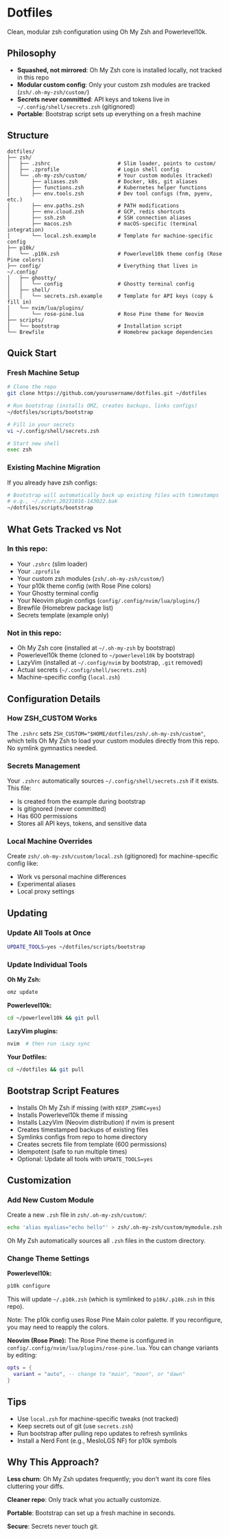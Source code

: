 # Dotfiles

Clean, modular zsh configuration using Oh My Zsh and Powerlevel10k.

## Philosophy

- **Squashed, not mirrored**: Oh My Zsh core is installed locally, not tracked in this repo
- **Modular custom config**: Only your custom zsh modules are tracked (`zsh/.oh-my-zsh/custom/`)
- **Secrets never committed**: API keys and tokens live in `~/.config/shell/secrets.zsh` (gitignored)
- **Portable**: Bootstrap script sets up everything on a fresh machine

## Structure

```
dotfiles/
├── zsh/
│   ├── .zshrc                      # Slim loader, points to custom/
│   ├── .zprofile                   # Login shell config
│   └── .oh-my-zsh/custom/          # Your custom modules (tracked)
│       ├── aliases.zsh             # Docker, k8s, git aliases
│       ├── functions.zsh           # Kubernetes helper functions
│       ├── env.tools.zsh           # Dev tool configs (fnm, pyenv, etc.)
│       ├── env.paths.zsh           # PATH modifications
│       ├── env.cloud.zsh           # GCP, redis shortcuts
│       ├── ssh.zsh                 # SSH connection aliases
│       ├── macos.zsh               # macOS-specific (terminal integration)
│       └── local.zsh.example       # Template for machine-specific config
├── p10k/
│   └── .p10k.zsh                   # Powerlevel10k theme config (Rose Pine colors)
├── config/                         # Everything that lives in ~/.config/
│   ├── ghostty/
│   │   └── config                  # Ghostty terminal config
│   ├── shell/
│   │   └── secrets.zsh.example     # Template for API keys (copy & fill in)
│   └── nvim/lua/plugins/
│       └── rose-pine.lua           # Rose Pine theme for Neovim
├── scripts/
│   └── bootstrap                   # Installation script
└── Brewfile                        # Homebrew package dependencies
```

## Quick Start

### Fresh Machine Setup

```bash
# Clone the repo
git clone https://github.com/yourusername/dotfiles.git ~/dotfiles

# Run bootstrap (installs OMZ, creates backups, links configs)
~/dotfiles/scripts/bootstrap

# Fill in your secrets
vi ~/.config/shell/secrets.zsh

# Start new shell
exec zsh
```

### Existing Machine Migration

If you already have zsh configs:

```bash
# Bootstrap will automatically back up existing files with timestamps
# e.g., ~/.zshrc.20231016-143022.bak
~/dotfiles/scripts/bootstrap
```

## What Gets Tracked vs Not

### In this repo:
- Your `.zshrc` (slim loader)
- Your `.zprofile`
- Your custom zsh modules (`zsh/.oh-my-zsh/custom/`)
- Your p10k theme config (with Rose Pine colors)
- Your Ghostty terminal config
- Your Neovim plugin configs (`config/.config/nvim/lua/plugins/`)
- Brewfile (Homebrew package list)
- Secrets template (example only)

### Not in this repo:
- Oh My Zsh core (installed at `~/.oh-my-zsh` by bootstrap)
- Powerlevel10k theme (cloned to `~/powerlevel10k` by bootstrap)
- LazyVim (installed at `~/.config/nvim` by bootstrap, `.git` removed)
- Actual secrets (`~/.config/shell/secrets.zsh`)
- Machine-specific config (`local.zsh`)

## Configuration Details

### How ZSH_CUSTOM Works

The `.zshrc` sets `ZSH_CUSTOM="$HOME/dotfiles/zsh/.oh-my-zsh/custom"`, which tells Oh My Zsh to load your custom modules directly from this repo. No symlink gymnastics needed.

### Secrets Management

Your `.zshrc` automatically sources `~/.config/shell/secrets.zsh` if it exists. This file:
- Is created from the example during bootstrap
- Is gitignored (never committed)
- Has 600 permissions
- Stores all API keys, tokens, and sensitive data

### Local Machine Overrides

Create `zsh/.oh-my-zsh/custom/local.zsh` (gitignored) for machine-specific config like:
- Work vs personal machine differences
- Experimental aliases
- Local proxy settings

## Updating

### Update All Tools at Once
```bash
UPDATE_TOOLS=yes ~/dotfiles/scripts/bootstrap
```

### Update Individual Tools

**Oh My Zsh:**
```bash
omz update
```

**Powerlevel10k:**
```bash
cd ~/powerlevel10k && git pull
```

**LazyVim plugins:**
```bash
nvim  # then run :Lazy sync
```

**Your Dotfiles:**
```bash
cd ~/dotfiles && git pull
```

## Bootstrap Script Features

- Installs Oh My Zsh if missing (with `KEEP_ZSHRC=yes`)
- Installs Powerlevel10k theme if missing
- Installs LazyVim (Neovim distribution) if nvim is present
- Creates timestamped backups of existing files
- Symlinks configs from repo to home directory
- Creates secrets file from template (600 permissions)
- Idempotent (safe to run multiple times)
- Optional: Update all tools with `UPDATE_TOOLS=yes`

## Customization

### Add New Custom Module

Create a new `.zsh` file in `zsh/.oh-my-zsh/custom/`:

```bash
echo 'alias myalias="echo hello"' > zsh/.oh-my-zsh/custom/mymodule.zsh
```

Oh My Zsh automatically sources all `.zsh` files in the custom directory.

### Change Theme Settings

**Powerlevel10k:**
```bash
p10k configure
```
This will update `~/.p10k.zsh` (which is symlinked to `p10k/.p10k.zsh` in this repo).

Note: The p10k config uses Rose Pine Main color palette. If you reconfigure, you may need to reapply the colors.

**Neovim (Rose Pine):**
The Rose Pine theme is configured in `config/.config/nvim/lua/plugins/rose-pine.lua`. You can change variants by editing:
```lua
opts = {
  variant = "auto", -- change to "main", "moon", or "dawn"
}
```

## Tips

- Use `local.zsh` for machine-specific tweaks (not tracked)
- Keep secrets out of git (use `secrets.zsh`)
- Run bootstrap after pulling repo updates to refresh symlinks
- Install a Nerd Font (e.g., MesloLGS NF) for p10k symbols

## Why This Approach?

**Less churn**: Oh My Zsh updates frequently; you don't want its core files cluttering your diffs.

**Cleaner repo**: Only track what you actually customize.

**Portable**: Bootstrap can set up a fresh machine in seconds.

**Secure**: Secrets never touch git.
